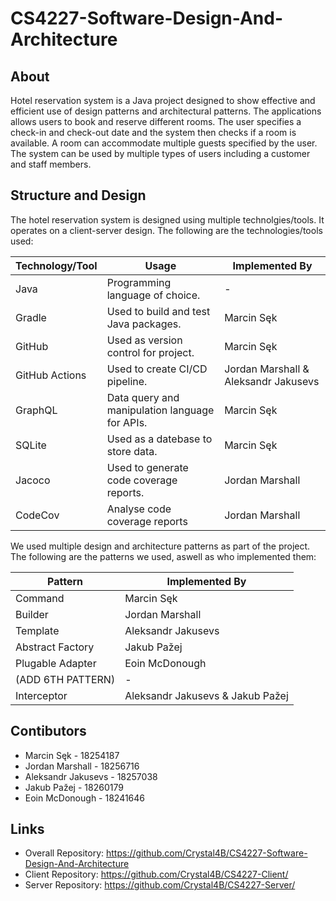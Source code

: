 # CS4227-Software-Design-And-Architecture

## About
Hotel reservation system is a Java project designed to show effective and efficient use of design patterns and architectural patterns. The applications allows users to book and reserve different rooms. The user specifies a check-in and check-out date and the system then checks if a room is available. A room can accommodate multiple guests specified by the user. The system can be used by multiple types of users including a customer and staff members.

## Structure and Design
The hotel reservation system is designed using multiple technolgies/tools. It operates on a client-server design. The following are the technologies/tools used:

| Technology/Tool | Usage                                               | Implemented By                        |
|-----------------|-----------------------------------------------------|---------------------------------------|
| Java            | Programming language of choice.                     | -                                     |
| Gradle          | Used to build and test Java packages.               | Marcin Sęk                            |
| GitHub          | Used as version control for project.                | Marcin Sęk                            |
| GitHub Actions  | Used to create CI/CD pipeline.                      | Jordan Marshall & Aleksandr Jakusevs  |
| GraphQL         | Data query and manipulation language for APIs.      | Marcin Sęk                            |
| SQLite          | Used as a datebase to store data.                   | Marcin Sęk                            |
| Jacoco          | Used to generate code coverage reports.             | Jordan Marshall                       |
| CodeCov         | Analyse code coverage reports                       | Jordan Marshall                       |

We used multiple design and architecture patterns as part of the project. The following are the patterns we used, aswell as who implemented them:

| Pattern           | Implemented By                    |
|-------------------|-----------------------------------|
| Command           | Marcin Sęk                        |
| Builder           | Jordan Marshall                   |
| Template          | Aleksandr Jakusevs                |
| Abstract Factory  | Jakub Pažej                       |
| Plugable Adapter  | Eoin McDonough                    |
| (ADD 6TH PATTERN) | -                                 |
| Interceptor       | Aleksandr Jakusevs & Jakub Pažej  |

## Contibutors
- Marcin Sęk -            18254187         
- Jordan Marshall -       18256716    
- Aleksandr Jakusevs -    18257038  
- Jakub Pažej -           18260179         
- Eoin McDonough -        18241646      

## Links
- Overall Repository: https://github.com/Crystal4B/CS4227-Software-Design-And-Architecture
- Client Repository:  https://github.com/Crystal4B/CS4227-Client/
- Server Repository:  https://github.com/Crystal4B/CS4227-Server/